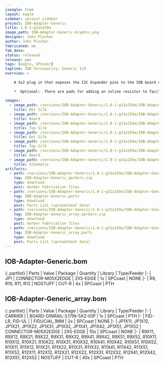 ```yaml
---
iseagle: true
layout: eagle
sidebar: spcoast_sidebar
project: IOB-Adapter-Generic
title: 1.0-1-g31a159a
image_path: IOB-Adapter-Generic-Graphic.png
designer: John Plocher
author: John Plocher
fabricated: no
fab_date: 
status: released
release: yes
tags: [eagle, SPCoast]
tagline: IOB Personality: Generic I/O
overview: >
    
    A 5x2 plug in that exposes the I2C Expander pins to the IOB board connector
    
    *  Optional:  There are pads for adding an inline resistor to facilitate driving LEDs directly freom the expander.  Their use requires traces (marked on board) to be cut.
    
images:
  - image_path: /versions/IOB-Adapter-Generic/1.0-1-g31a159a/IOB-Adapter-Generic-1.0-1-g31a159a.bot.brd.png
    title: Bot Silk
  - image_path: /versions/IOB-Adapter-Generic/1.0-1-g31a159a/IOB-Adapter-Generic-1.0-1-g31a159a.brd.png
    title: Board
  - image_path: /versions/IOB-Adapter-Generic/1.0-1-g31a159a/IOB-Adapter-Generic-1.0-1-g31a159a.top.brd.png
    title: Top Silk
  - image_path: /versions/IOB-Adapter-Generic/1.0-1-g31a159a/IOB-Adapter-Generic_array-1.0-1-g31a159a.bot.brd.png
    title: Bot Silk
  - image_path: /versions/IOB-Adapter-Generic/1.0-1-g31a159a/IOB-Adapter-Generic_array-1.0-1-g31a159a.top.brd.png
    title: Top Silk
  - image_path: /versions/IOB-Adapter-Generic/1.0-1-g31a159a/IOB-Adapter-Generic_array-1.0-1-g31a159a.brd.png
    title: Board
  - image_path: /versions/IOB-Adapter-Generic/1.0-1-g31a159a/IOB-Adapter-Generic-1.0-1-g31a159a.sch.png
    title: Schematic
artifacts:
  - path: /versions/IOB-Adapter-Generic/1.0-1-g31a159a/IOB-Adapter-Generic-1.0-1-g31a159a.gerbers.zip
    tag: IOB-Adapter-Generic.gerbers.zip
    type: download
    post: Gerber Fabrication files
  - path: /versions/IOB-Adapter-Generic/1.0-1-g31a159a/IOB-Adapter-Generic-1.0-1-g31a159a.parts.csv
    tag: IOB-Adapter-Generic.parts
    type: download
    post: Parts List (spreadsheet data)
  - path: /versions/IOB-Adapter-Generic/1.0-1-g31a159a/IOB-Adapter-Generic_array-1.0-1-g31a159a.gerbers.zip
    tag: IOB-Adapter-Generic_array.gerbers.zip
    type: download
    post: Gerber Fabrication files
  - path: /versions/IOB-Adapter-Generic/1.0-1-g31a159a/IOB-Adapter-Generic_array-1.0-1-g31a159a.parts.csv
    tag: IOB-Adapter-Generic_array.parts
    type: download
    post: Parts List (spreadsheet data)
---
```


## IOB-Adapter-Generic.bom

{:.partlist}
| Parts | Value | Package | Quantity | Library | Type/Feeder
|-
| JP1 | CONNECTOR-M05X2EDGE | 2X5-EDGE | 1x | SPCoast | NONE
|-
| R9, R10, R11, R12 | NOSTUFF | CUT-R | 4x | SPCoast | PTH

## IOB-Adapter-Generic_array.bom

{:.partlist}
| Parts | Value | Package | Quantity | Library | Type/Feeder
|-
| CARRIER |  | BOARD-DINRAIL-3.17IN-5X2-IOP | 1x | SPCoast | PTH
|-
| FID-LR, FID-UL |  | FIDUCIAL_1MM | 2x | SPCoast | NONE
|-
| JP1X11, JP1X12, JP1X21, JP1X22, JP1X31, JP1X32, JP1X41, JP1X42, JP1X51, JP1X52 | CONNECTOR-M05X2EDGE | 2X5-EDGE | 10x | SPCoast | NONE
|-
| R9X11, R9X12, R9X21, R9X22, R9X31, R9X32, R9X41, R9X42, R9X51, R9X52, R10X11, R10X12, R10X21, R10X22, R10X31, R10X32, R10X41, R10X42, R10X51, R10X52, R11X11, R11X12, R11X21, R11X22, R11X31, R11X32, R11X41, R11X42, R11X51, R11X52, R12X11, R12X12, R12X21, R12X22, R12X31, R12X32, R12X41, R12X42, R12X51, R12X52 | NOSTUFF | CUT-R | 40x | SPCoast | PTH

